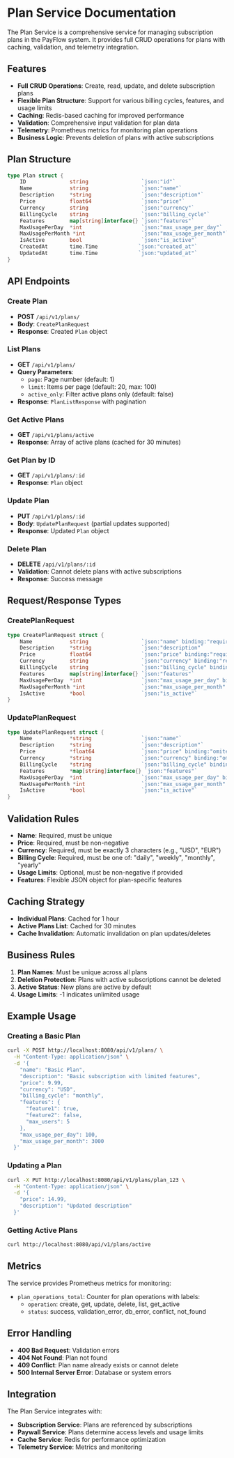 # Plan Service Documentation

The Plan Service is a comprehensive service for managing subscription plans in the PayFlow system. It provides full CRUD operations for plans with caching, validation, and telemetry integration.

## Features

- **Full CRUD Operations**: Create, read, update, and delete subscription plans
- **Flexible Plan Structure**: Support for various billing cycles, features, and usage limits
- **Caching**: Redis-based caching for improved performance
- **Validation**: Comprehensive input validation for plan data
- **Telemetry**: Prometheus metrics for monitoring plan operations
- **Business Logic**: Prevents deletion of plans with active subscriptions

## Plan Structure

```go
type Plan struct {
    ID              string                 `json:"id"`
    Name            string                 `json:"name"`
    Description     *string                `json:"description"`
    Price           float64                `json:"price"`
    Currency        string                 `json:"currency"`
    BillingCycle    string                 `json:"billing_cycle"`
    Features        map[string]interface{} `json:"features"`
    MaxUsagePerDay  *int                   `json:"max_usage_per_day"`
    MaxUsagePerMonth *int                  `json:"max_usage_per_month"`
    IsActive        bool                   `json:"is_active"`
    CreatedAt       time.Time             `json:"created_at"`
    UpdatedAt       time.Time             `json:"updated_at"`
}
```

## API Endpoints

### Create Plan
- **POST** `/api/v1/plans/`
- **Body**: `CreatePlanRequest`
- **Response**: Created `Plan` object

### List Plans
- **GET** `/api/v1/plans/`
- **Query Parameters**:
  - `page`: Page number (default: 1)
  - `limit`: Items per page (default: 20, max: 100)
  - `active_only`: Filter active plans only (default: false)
- **Response**: `PlanListResponse` with pagination

### Get Active Plans
- **GET** `/api/v1/plans/active`
- **Response**: Array of active plans (cached for 30 minutes)

### Get Plan by ID
- **GET** `/api/v1/plans/:id`
- **Response**: `Plan` object

### Update Plan
- **PUT** `/api/v1/plans/:id`
- **Body**: `UpdatePlanRequest` (partial updates supported)
- **Response**: Updated `Plan` object

### Delete Plan
- **DELETE** `/api/v1/plans/:id`
- **Validation**: Cannot delete plans with active subscriptions
- **Response**: Success message

## Request/Response Types

### CreatePlanRequest
```go
type CreatePlanRequest struct {
    Name            string                 `json:"name" binding:"required"`
    Description     *string                `json:"description"`
    Price           float64                `json:"price" binding:"required,min=0"`
    Currency        string                 `json:"currency" binding:"required,len=3"`
    BillingCycle    string                 `json:"billing_cycle" binding:"required,oneof=monthly yearly weekly daily"`
    Features        map[string]interface{} `json:"features"`
    MaxUsagePerDay  *int                   `json:"max_usage_per_day" binding:"min=0"`
    MaxUsagePerMonth *int                  `json:"max_usage_per_month" binding:"min=0"`
    IsActive        *bool                  `json:"is_active"`
}
```

### UpdatePlanRequest
```go
type UpdatePlanRequest struct {
    Name            *string                `json:"name"`
    Description     *string                `json:"description"`
    Price           *float64               `json:"price" binding:"omitempty,min=0"`
    Currency        *string                `json:"currency" binding:"omitempty,len=3"`
    BillingCycle    *string                `json:"billing_cycle" binding:"omitempty,oneof=monthly yearly weekly daily"`
    Features        *map[string]interface{} `json:"features"`
    MaxUsagePerDay  *int                   `json:"max_usage_per_day" binding:"omitempty,min=0"`
    MaxUsagePerMonth *int                  `json:"max_usage_per_month" binding:"omitempty,min=0"`
    IsActive        *bool                  `json:"is_active"`
}
```

## Validation Rules

- **Name**: Required, must be unique
- **Price**: Required, must be non-negative
- **Currency**: Required, must be exactly 3 characters (e.g., "USD", "EUR")
- **Billing Cycle**: Required, must be one of: "daily", "weekly", "monthly", "yearly"
- **Usage Limits**: Optional, must be non-negative if provided
- **Features**: Flexible JSON object for plan-specific features

## Caching Strategy

- **Individual Plans**: Cached for 1 hour
- **Active Plans List**: Cached for 30 minutes
- **Cache Invalidation**: Automatic invalidation on plan updates/deletes

## Business Rules

1. **Plan Names**: Must be unique across all plans
2. **Deletion Protection**: Plans with active subscriptions cannot be deleted
3. **Active Status**: New plans are active by default
4. **Usage Limits**: -1 indicates unlimited usage

## Example Usage

### Creating a Basic Plan
```bash
curl -X POST http://localhost:8080/api/v1/plans/ \
  -H "Content-Type: application/json" \
  -d '{
    "name": "Basic Plan",
    "description": "Basic subscription with limited features",
    "price": 9.99,
    "currency": "USD",
    "billing_cycle": "monthly",
    "features": {
      "feature1": true,
      "feature2": false,
      "max_users": 5
    },
    "max_usage_per_day": 100,
    "max_usage_per_month": 3000
  }'
```

### Updating a Plan
```bash
curl -X PUT http://localhost:8080/api/v1/plans/plan_123 \
  -H "Content-Type: application/json" \
  -d '{
    "price": 14.99,
    "description": "Updated description"
  }'
```

### Getting Active Plans
```bash
curl http://localhost:8080/api/v1/plans/active
```

## Metrics

The service provides Prometheus metrics for monitoring:

- `plan_operations_total`: Counter for plan operations with labels:
  - `operation`: create, get, update, delete, list, get_active
  - `status`: success, validation_error, db_error, conflict, not_found

## Error Handling

- **400 Bad Request**: Validation errors
- **404 Not Found**: Plan not found
- **409 Conflict**: Plan name already exists or cannot delete
- **500 Internal Server Error**: Database or system errors

## Integration

The Plan Service integrates with:
- **Subscription Service**: Plans are referenced by subscriptions
- **Paywall Service**: Plans determine access levels and usage limits
- **Cache Service**: Redis for performance optimization
- **Telemetry Service**: Metrics and monitoring 